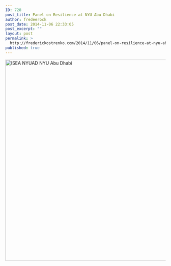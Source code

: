 ```yaml
---
ID: 728
post_title: Panel on Resilience at NYU Abu Dhabi
author: fredeerock
post_date: 2014-11-06 22:33:05
post_excerpt: ""
layout: post
permalink: >
  http://frederickostrenko.com/2014/11/06/panel-on-resilience-at-nyu-abu-dhabi/
published: true
---
```

<a href="http://frederickostrenko.com/wp/wp-content/uploads/2015/03/ISEA-NYUAD-NYU-Abu-Dhabi.png"><img class="alignnone size-large wp-image-729" src="http://frederickostrenko.com/wp/wp-content/uploads/2015/03/ISEA-NYUAD-NYU-Abu-Dhabi-1024x1013.png" alt="ISEA   NYUAD   NYU Abu Dhabi" width="640" height="633" /></a>
